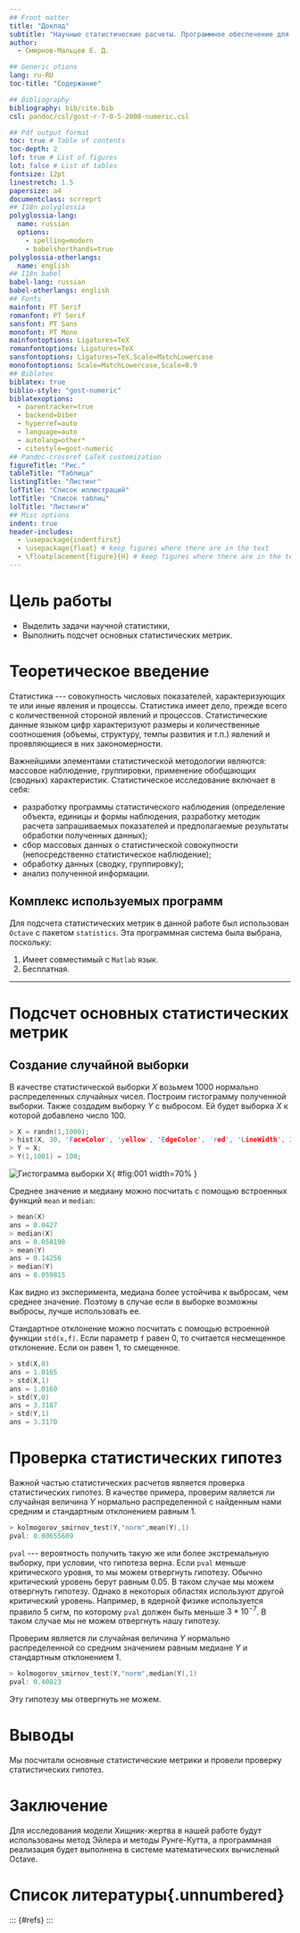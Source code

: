 ```yaml
---
## Front matter
title: "Доклад"
subtitle: "Научные статистические расчеты. Программное обеспечение для реализации статистических расчётов."
author: 
  - Смирнов-Мальцев Е. Д.

## Generic otions
lang: ru-RU
toc-title: "Содержание"

## Bibliography
bibliography: bib/cite.bib
csl: pandoc/csl/gost-r-7-0-5-2008-numeric.csl

## Pdf output format
toc: true # Table of contents
toc-depth: 2
lof: true # List of figures
lot: false # List of tables
fontsize: 12pt
linestretch: 1.5
papersize: a4
documentclass: scrreprt
## I18n polyglossia
polyglossia-lang:
  name: russian
  options:
	- spelling=modern
	- babelshorthands=true
polyglossia-otherlangs:
  name: english
## I18n babel
babel-lang: russian
babel-otherlangs: english
## Fonts
mainfont: PT Serif
romanfont: PT Serif
sansfont: PT Sans
monofont: PT Mono
mainfontoptions: Ligatures=TeX
romanfontoptions: Ligatures=TeX
sansfontoptions: Ligatures=TeX,Scale=MatchLowercase
monofontoptions: Scale=MatchLowercase,Scale=0.9
## Biblatex
biblatex: true
biblio-style: "gost-numeric"
biblatexoptions:
  - parentracker=true
  - backend=biber
  - hyperref=auto
  - language=auto
  - autolang=other*
  - citestyle=gost-numeric
## Pandoc-crossref LaTeX customization
figureTitle: "Рис."
tableTitle: "Таблица"
listingTitle: "Листинг"
lofTitle: "Список иллюстраций"
lotTitle: "Список таблиц"
lolTitle: "Листинги"
## Misc options
indent: true
header-includes:
  - \usepackage{indentfirst}
  - \usepackage{float} # keep figures where there are in the text
  - \floatplacement{figure}{H} # keep figures where there are in the text
---
```


# Цель работы

- Выделить задачи научной статистики,
- Выполнить подсчет основных статистических метрик.

# Теоретическое введение

Статистика --- совокупность числовых показателей, характеризующих те или иные явления и процессы. Статистика имеет дело, прежде
всего с количественной стороной явлений и процессов.
Статистические данные языком цифр характеризуют размеры и
количественные соотношения (объемы, структуру, темпы развития и т.п.)
явлений и проявляющиеся в них закономерности.

Важнейшими элементами статистической методологии являются:
массовое наблюдение, группировки, применение обобщающих (сводных)
характеристик. Статистическое исследование
включает в себя:
- разработку программы статистического наблюдения (определение
объекта, единицы и формы наблюдения, разработку методик расчета
запрашиваемых показателей и предполагаемые результаты
обработки полученных данных);
- сбор массовых данных о статистической совокупности
(непосредственно статистическое наблюдение);
- обработку данных (сводку, группировку);
- анализ полученной информации.

## Комплекс используемых программ

Для подсчета статистических метрик в данной работе был использован `Octave` с пакетом `statistics`. Эта программная система была выбрана, поскольку:

1. Имеет совместимый с `Matlab` язык.
2. Бесплатная.

---

# Подсчет основных статистических метрик

## Создание случайной выборки

В качестве статистической выборки $X$ возьмем 1000 нормально распределенных случайных чисел. Построим гистограмму полученной выборки. Также создадим выборку $Y$ с выбросом. Ей будет выборка $X$ к которой добавлено число 100.

```c
> X = randn(1,1000);
> hist(X, 30, 'FaceColor', 'yellow', 'EdgeColor', 'red', 'LineWidth', 2);
> Y = X;
> Y(1,1001) = 100;
```

![Гистограмма выборки $X$](image/hist.png){ #fig:001 width=70% }

Среднее значение и медиану можно посчитать с помощью встроенных функций `mean` и `median`:

```c
> mean(X)
ans = 0.0427
> median(X)
ans = 0.058198
> mean(Y)
ans = 0.14256
> median(Y)
ans = 0.059815
```

Как видно из эксперимента, медиана более устойчива к выбросам, чем среднее значение. Поэтому в случае если в выборке возможны выбросы, лучше использовать ее.

Стандартное отклонение можно посчитать с помощью встроенной функции `std(x,f)`. Если параметр `f` равен $0$, то считается несмещенное отклонение. Если он равен $1$, то смещенное.

```c
> std(X,0)
ans = 1.0165
> std(X,1)
ans = 1.0160
> std(Y,0)
ans = 3.3187
> std(Y,1)
ans = 3.3170
```

# Проверка статистических гипотез

Важной частью статистических расчетов является проверка статистических гипотез. В качестве примера, проверим является ли случайная величина $Y$ нормально распределенной с найденным нами средним и стандартным отклонением равным $1$.

```c
> kolmogorov_smirnov_test(Y,"norm",mean(Y),1)
pval: 0.00655609
```

`pval` --- вероятность получить такую же или более экстремальную выборку, при условии, что гипотеза верна. Если `pval` меньше критического уровня, то мы можем отвергнуть гипотезу. Обычно критический уровень берут равным $0.05$. В таком случае мы можем отвергнуть гипотезу. Однако в некоторых областях используют другой критический уровень. Например, в ядерной физике используется правило 5 сигм, по которому `pval` должен быть меньше $3*10^{-7}$. В таком случае мы не можем отвергнуть нашу гипотезу.

Проверим является ли случайная величина $Y$ нормально распределенной со средним значением равным медиане $Y$ и стандартным отклонением $1$.

```c
> kolmogorov_smirnov_test(Y,"norm",median(Y),1)
pval: 0.40823
```

Эту гипотезу мы отвергнуть не можем.

# Выводы

Мы посчитали основные статистические метрики и провели проверку статистических гипотез.

# Заключение

Для исследования модели Хищник-жертва в нашей работе будут использованы метод Эйлера и методы Рунге-Кутта, а программная реализация будет выполнена в системе математических вычисленый Octave.

# Список литературы{.unnumbered}

::: {#refs}
:::

